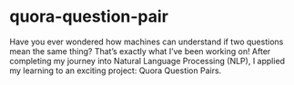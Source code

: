 # quora-question-pair
Have you ever wondered how machines can understand if two questions mean the same thing? That’s exactly what I’ve been working on! After completing my journey into Natural Language Processing (NLP), I applied my learning to an exciting project: Quora Question Pairs.
